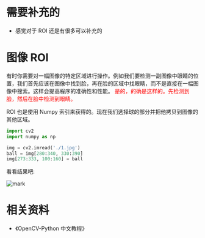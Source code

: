 # 需要补充的

- 感觉对于 ROI 还是有很多可以补充的


# 图像 ROI


有时你需要对一幅图像的特定区域进行操作。例如我们要检测一副图像中眼睛的位置，我们首先应该在图像中找到脸，再在脸的区域中找眼睛，而不是直接在一幅图像中搜索。这样会提高程序的准确性和性能。 <span style="color:red;">是的，的确是这样的。先检测到脸，然后在脸中检测到眼睛。</span>

ROI 也是使用 Numpy 索引来获得的。现在我们选择球的部分并把他拷贝到图像的其他区域。

```python
import cv2
import numpy as np

img = cv2.imread('./1.jpg')
ball = img[280:340, 330:390]
img[273:333, 100:160] = ball
```

看看结果吧:


![mark](http://pacdb2bfr.bkt.clouddn.com/blog/image/181017/9JCkgcjH69.png?imageslim)




# 相关资料

- 《OpenCV-Python 中文教程》

